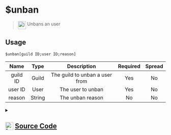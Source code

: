 # $unban
> <img align="top" src="https://upload.wikimedia.org/wikipedia/commons/thumb/e/e4/Infobox_info_icon.svg/160px-Infobox_info_icon.svg.png?20150409153300" alt="image" width="25" height="auto"> Unbans an user
## Usage
```
$unban[guild ID;user ID;reason]
```
| Name | Type | Description | Required | Spread
| :---: | :---: | :---: | :---: | :---: |
guild ID | Guild | The guild to unban a user from | Yes | No
user ID | User | The user to unban | Yes | No
reason | String | The unban reason | No | No
<details>
<summary>
    
## <img align="top" src="https://cdn4.iconfinder.com/data/icons/iconsimple-logotypes/512/github-512.png" alt="image" width="25" height="auto">  [Source Code](https://github.com/tryforge/ForgeScript-V2/blob/main/src/native/unban.ts)
    
</summary>
    
```ts
import noop from "../functions/noop"
import { ArgType, NativeFunction, Return } from "../structures"

export default new NativeFunction({
    name: "$unban",
    brackets: true,
    unwrap: true,
    description: "Unbans an user",
    args: [
        {
            name: "guild ID",
            description: "The guild to unban a user from",
            rest: false,
            required: true,
            type: ArgType.Guild
        },
        {
            name: "user ID",
            description: "The user to unban",
            rest: false,
            type: ArgType.User,
            required: true
        },
        {
            name: "reason",
            description: "The unban reason",
            rest: false,
            type: ArgType.String
        }
    ],
    async execute(ctx, [ guild, user, reason ]) {
        const unbanned = await guild.bans.remove(user, reason || undefined).catch(noop)
        return Return.success(!!unbanned)
    },
})
```
    
</details>